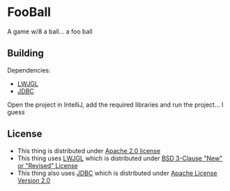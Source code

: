 # FooBall
A game w/8 a ball... a foo ball
## Building
Dependencies:
* [LWJGL](https://github.com/LWJGL/lwjgl3)
* [JDBC](https://bitbucket.org/xerial/sqlite-jdbc/src/default/)

Open the project in IntelliJ, add the required libraries and run the project... I guess
## License
* This thing is distributed under [Apache 2.0 license](LICENSE)
* This thing uses [LWJGL](https://www.lwjgl.org/) which is distributed under [BSD 3-Clause "New" or "Revised" License](https://github.com/LWJGL/lwjgl3/blob/master/LICENSE.md)
* This thing also uses [JDBC](https://bitbucket.org/xerial/sqlite-jdbc) which is distributed under [Apache License Version 2.0](https://bitbucket.org/xerial/sqlite-jdbc/src/default/LICENSE)